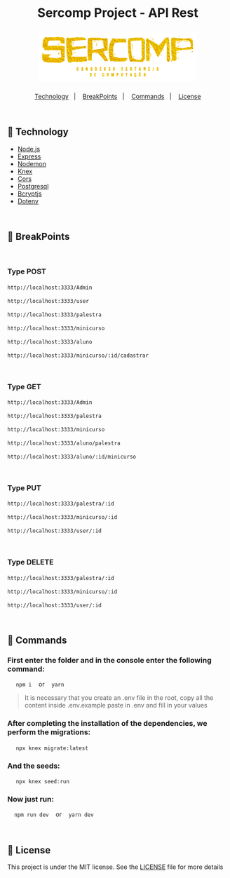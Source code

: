 <h1 align="center">
    <p> Sercomp Project - API Rest</p>
    <img src=".github/logo-title.png" alt="logo.png">
</h1>

<p align="center">
  <a href="#rocket-Technology">Technology</a>&nbsp;&nbsp;&nbsp;|&nbsp;&nbsp;&nbsp;
  <a href="#construction-BreakPoints">BreakPoints</a>&nbsp;&nbsp;&nbsp;|&nbsp;&nbsp;&nbsp;
  <a href="#closed_book-Commands">Commands</a>&nbsp;&nbsp;&nbsp;|&nbsp;&nbsp;&nbsp;
  <a href="#memo-License">License</a>
</p>

<br>

## :rocket: Technology
- [Node.js](https://nodejs.org/en/)
- [Express](https://expressjs.com/pt-br/)
- [Nodemon](https://github.com/remy/nodemon/)
- [Knex](http://knexjs.org/)
- [Cors](https://www.npmjs.com/package/cors)
- [Postgresql](https://www.postgresql.org/)
- [Bcryptjs](https://www.npmjs.com/package/bcryptjs)
- [Dotenv](https://www.npmjs.com/package/dotenv)

<br>

## :construction: BreakPoints

<br>

### Type **POST**

`http://localhost:3333/Admin`

`http://localhost:3333/user` 

`http://localhost:3333/palestra`

`http://localhost:3333/minicurso`

`http://localhost:3333/aluno` 

`http://localhost:3333/minicurso/:id/cadastrar`

<br>

### Type **GET**

`http://localhost:3333/Admin`

`http://localhost:3333/palestra`

`http://localhost:3333/minicurso`

`http://localhost:3333/aluno/palestra`

`http://localhost:3333/aluno/:id/minicurso`

<br>

### Type **PUT**

`http://localhost:3333/palestra/:id`

`http://localhost:3333/minicurso/:id`

`http://localhost:3333/user/:id`


<br>

### Type **DELETE**

`http://localhost:3333/palestra/:id`

`http://localhost:3333/minicurso/:id`

`http://localhost:3333/user/:id`

<br>

## :closed_book: Commands

### First enter the folder and in the console enter the following command: 


&nbsp;&nbsp;&nbsp;&nbsp; `npm i` &nbsp;&nbsp; or  &nbsp;&nbsp;  `yarn`

 >It is necessary that you create an .env file in the root, copy all the content inside .env.example paste in .env and fill in your values 


### After completing the installation of the dependencies, we perform the migrations:

&nbsp;&nbsp;&nbsp;&nbsp; `npx knex migrate:latest`

### And the seeds:

&nbsp;&nbsp;&nbsp;&nbsp; `npx knex seed:run`

### Now just run:

&nbsp;&nbsp;&nbsp;&nbsp;`npm run dev` &nbsp;&nbsp; or  &nbsp;&nbsp;  `yarn dev`

<br>

## :memo: License

This project is under the MIT license. See the [LICENSE](LICENSE) file for more details
